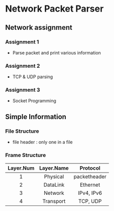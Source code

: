 # Network Packet Parser  
## Network assignment  
### Assignment 1  
+ Parse packet and print various information

### Assignment 2  
+ TCP & UDP parsing  

### Assignment 3  
+ Socket Programming
  
## Simple Information
### File Structure
+ file header : only one in a file
### Frame Structure  
|Layer.Num|Layer.Name|Protocol|
|:--:|:--:|:--:|
|1|Physical|packetheader|
|2|DataLink|Ethernet|
|3|Network|IPv4, IPv6|
|4|Transport|TCP, UDP|
